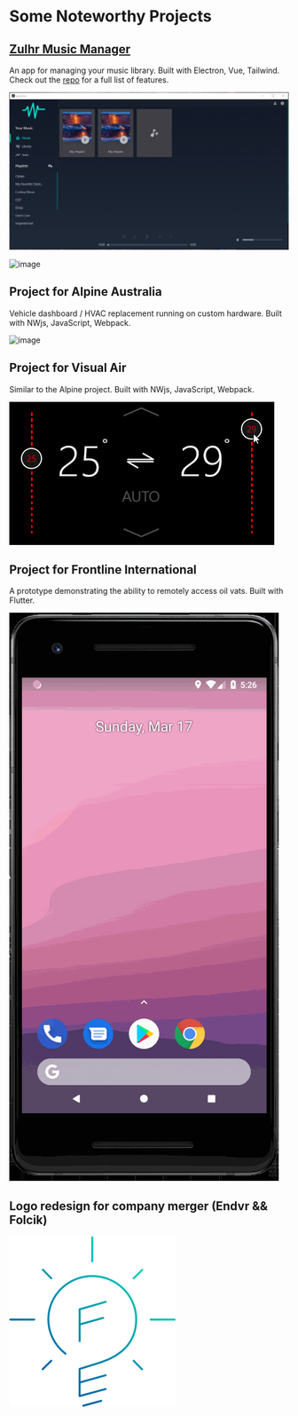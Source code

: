<link href="style.css" rel="stylesheet"></link>

# Some Noteworthy Projects

## [ZuIhr Music Manager](https://github.com/davdaarn/zuihr-music-manager)

An app for managing your music library. Built with Electron, Vue, Tailwind. Check out the [repo](https://github.com/davdaarn/zuihr-music-manager) for a full list of features.

![image](./assets/demo_1.gif)

![image](./assets/demo_2.gif)

## Project for Alpine Australia

Vehicle dashboard / HVAC replacement running on custom hardware. Built with NWjs, JavaScript, Webpack.

![image](./assets/demo.gif)

## Project for Visual Air

Similar to the Alpine project. Built with NWjs, JavaScript, Webpack.

![image](./assets/va-1.gif)

## Project for Frontline International

A prototype demonstrating the ability to remotely access oil vats. Built with Flutter.

![phone](./assets/frontline.gif)

## Logo redesign for company merger (Endvr && Folcik)

![image](./assets/3.png)
